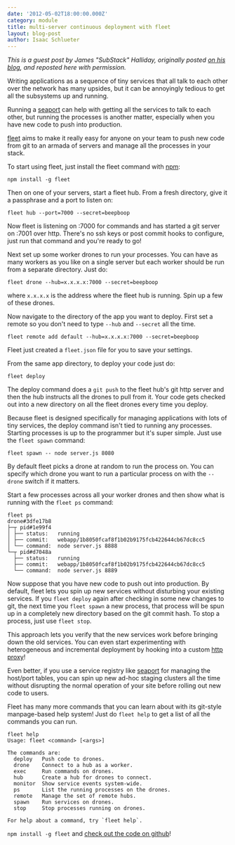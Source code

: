 ```yaml
---
date: '2012-05-02T18:00:00.000Z'
category: module
title: multi-server continuous deployment with fleet
layout: blog-post
author: Isaac Schlueter
---
```


_This is a guest post by James "SubStack" Halliday, originally posted [on his blog](http://substack.net/posts/16a9d8/multi-server-continuous-deployment-with-fleet), and reposted here with permission._

Writing applications as a sequence of tiny services that all talk to each other over the network has many upsides, but it can be annoyingly tedious to get all the subsystems up and running.

Running a [seaport](http://substack.net/posts/7a1c42) can help with getting all the services to talk to each other, but running the processes is another matter, especially when you have new code to push into production.

[fleet](http://github.com/substack/fleet) aims to make it really easy for anyone on your team to push new code from git to an armada of servers and manage all the processes in your stack.

To start using fleet, just install the fleet command with [npm](https://npmjs.com):

```
npm install -g fleet
```

Then on one of your servers, start a fleet hub. From a fresh directory, give it a passphrase and a port to listen on:

```
fleet hub --port=7000 --secret=beepboop
```

Now fleet is listening on :7000 for commands and has started a git server on :7001 over http. There's no ssh keys or post commit hooks to configure, just run that command and you're ready to go!

Next set up some worker drones to run your processes. You can have as many workers as you like on a single server but each worker should be run from a separate directory. Just do:

```
fleet drone --hub=x.x.x.x:7000 --secret=beepboop
```

where `x.x.x.x` is the address where the fleet hub is running. Spin up a few of these drones.

Now navigate to the directory of the app you want to deploy. First set a remote so you don't need to type `--hub` and `--secret` all the time.

```
fleet remote add default --hub=x.x.x.x:7000 --secret=beepboop
```

Fleet just created a `fleet.json` file for you to save your settings.

From the same app directory, to deploy your code just do:

```
fleet deploy
```

The deploy command does a `git push` to the fleet hub's git http server and then the hub instructs all the drones to pull from it. Your code gets checked out into a new directory on all the fleet drones every time you deploy.

Because fleet is designed specifically for managing applications with lots of tiny services, the deploy command isn't tied to running any processes. Starting processes is up to the programmer but it's super simple. Just use the `fleet spawn` command:

```
fleet spawn -- node server.js 8080
```

By default fleet picks a drone at random to run the process on. You can specify which drone you want to run a particular process on with the `--drone` switch if it matters.

Start a few processes across all your worker drones and then show what is running with the `fleet ps` command:

```
fleet ps
drone#3dfe17b8
├─┬ pid#1e99f4
│ ├── status:   running
│ ├── commit:   webapp/1b8050fcaf8f1b02b9175fcb422644cb67dc8cc5
│ └── command:  node server.js 8888
└─┬ pid#d7048a
  ├── status:   running
  ├── commit:   webapp/1b8050fcaf8f1b02b9175fcb422644cb67dc8cc5
  └── command:  node server.js 8889
```

Now suppose that you have new code to push out into production. By default, fleet lets you spin up new services without disturbing your existing services. If you `fleet deploy` again after checking in some new changes to git, the next time you `fleet spawn` a new process, that process will be spun up in a completely new directory based on the git commit hash. To stop a process, just use `fleet stop`.

This approach lets you verify that the new services work before bringing down the old services. You can even start experimenting with heterogeneous and incremental deployment by hooking into a custom [http proxy](http://substack.net/posts/5bd18d)!

Even better, if you use a service registry like [seaport](http://substack.net/posts/7a1c42) for managing the host/port tables, you can spin up new ad-hoc staging clusters all the time without disrupting the normal operation of your site before rolling out new code to users.

Fleet has many more commands that you can learn about with its git-style manpage-based help system! Just do `fleet help` to get a list of all the commands you can run.

```
fleet help
Usage: fleet <command> [<args>]

The commands are:
  deploy   Push code to drones.
  drone    Connect to a hub as a worker.
  exec     Run commands on drones.
  hub      Create a hub for drones to connect.
  monitor  Show service events system-wide.
  ps       List the running processes on the drones.
  remote   Manage the set of remote hubs.
  spawn    Run services on drones.
  stop     Stop processes running on drones.

For help about a command, try `fleet help`.
```

`npm install -g fleet` and [check out the code on github](https://github.com/substack/fleet)!
